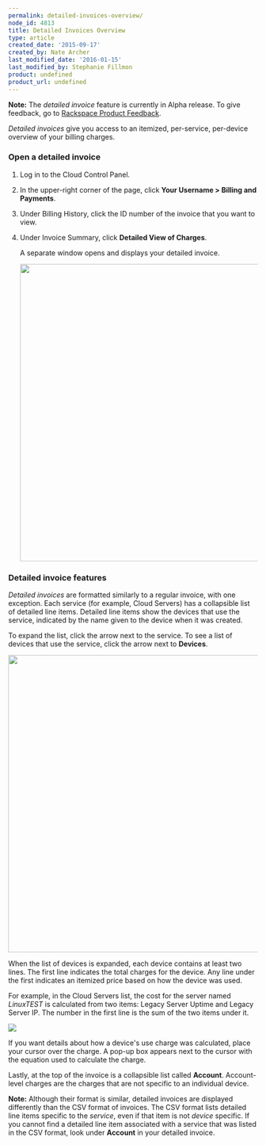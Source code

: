 ```yaml
---
permalink: detailed-invoices-overview/
node_id: 4813
title: Detailed Invoices Overview
type: article
created_date: '2015-09-17'
created_by: Nate Archer
last_modified_date: '2016-01-15'
last_modified_by: Stephanie Fillmon
product: undefined
product_url: undefined
---
```


**Note:** The *detailed invoice* feature is currently in Alpha release.
To give feedback, go to [Rackspace Product Feedback](http://feedback.rackspace.com/forums/258797-mycloud-cloud-control-panel/category/86622-billing).

*Detailed invoices* give you access to an itemized, per-service,
per-device overview of your billing charges.

### Open a detailed invoice

1.  Log in to the Cloud Control Panel.

2.  In the upper-right corner of the page, click **Your
    Username > Billing and Payments**.

3.  Under Billing History, click the ID number of the invoice that you
    want to view.

4.  Under Invoice Summary, click **Detailed View of Charges**.

    A separate window opens and displays your detailed invoice.

    <img src="{% asset_path general/detailed-invoices-overview/detailedinvoice.svg %}" width="600" />

### Detailed invoice features

*Detailed invoices* are formatted similarly to a regular invoice, with
one exception. Each service (for example, Cloud Servers) has a
collapsible list of detailed line items. Detailed line items show the
devices that use the service, indicated by the name given to the device
when it was created.

To expand the list, click the arrow next to the service. To see a list of devices that use the service, click the arrow next to **Devices**.

  <img src="{% asset_path general/detailed-invoices-overview/detailedinvoiceexpand.svg %}" width="600" />

When the list of devices is expanded, each device contains at least two
lines. The first line indicates the total charges for the device. Any
line under the first indicates an itemized price based on how the device
was used.

For example, in the Cloud Servers list, the cost for the server named
*LinuxTEST* is calculated from two items: Legacy Server Uptime and Legacy
Server IP. The number in the first line is the sum of the two items
under it.

 <img src="{% asset_path general/detailed-invoices-overview/linuxtest.svg %}" />

If you want details about how a device's use charge was calculated,
place your cursor over the charge. A pop-up box appears next to the
cursor with the equation used to calculate the charge.

Lastly, at the top of the invoice is a collapsible list called
**Account**. Account-level charges are the charges that are not specific
to an individual device.

**Note:** Although their format is similar, detailed invoices are
displayed differently than the CSV format of invoices. The CSV format
lists detailed line items specific to the *service*, even if that item
is not *device* specific. If you cannot find a detailed line item
associated with a service that was listed in the CSV format, look under
**Account** in your detailed invoice.
